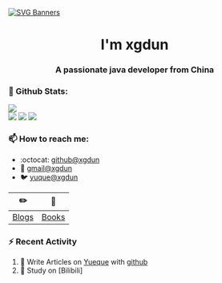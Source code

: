 [![SVG Banners](https://svg-banners.vercel.app/api?type=origin&text1=Welcom💖&width=1000&height=400)](https://github.com/Akshay090/svg-banners)

<h1 align="center">I'm xgdun</h1>
<h3 align="center">A passionate java developer from China</h3>

### 🌈 Github Stats:
<a href="https://count.getloli.com"><img align="center" src="https://count.getloli.com/get/@xgdun?theme=rule34"></a><br>
<img src = "https://github-readme-stats.vercel.app/api?username=xgdun&bg_color=30,e96443,904e95&title_color=fff&text_color=fff">
<img src = "http://github-readme-streak-stats.herokuapp.com?user=xgdun&theme=dracula">
<img src = "https://github-profile-summary-cards.vercel.app/api/cards/profile-details?username=xgdun&theme=monokai">

### 📫 How to reach me:
- :octocat: [github@xgdun](https://github.com/xgdun)
- :email: [gmail@xgdun](mailto:dunxg@foxmail.com)
- :bird: [yuque@xgdun](https://www.yuque.com/xgdun)


| :pencil2: | :book:  |
| --- | --- |
| [Blogs](https://xgdun.github.io/) | [Books](https://www.yuque.com/xihuanxiaorang/java) |

### ⚡ Recent Activity
<!--START_SECTION:activity-->
1. 🍭 Write Articles on [Yueque](https://www.yuque.com/xgdun/java) with [github](https://github.com/xgdun/)
2. 🍹 Study on [Bilibili]
<!--END_SECTION:activity-->

<!---
**xgdun/xgdun** is a ✨ _special_ ✨ repository because its `README.md` (this file) appears on your GitHub profile.
You can click the Preview link to take a look at your changes.

Here are some ideas to get you started:

- 👋 Hi, I’m @xgdun
- 🔭 I’m currently working on ...
- 🌱 I’m currently learning ...
- 👯 I’m looking to collaborate on ...
- 🤔 I’m looking for help with ...
- 👀 I’m interested in ...
- 💬 Ask me about ...
- 📫 How to reach me: ...
- 😄 Pronouns: ...
- ⚡ Fun fact: ...
--->

